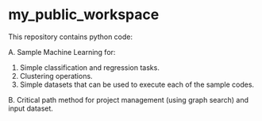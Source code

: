 # my_public_workspace
This repository contains python code:

A. Sample Machine Learning for:
  1. Simple classification and regression tasks.
  2. Clustering operations.
  3. Simple datasets that can be used to execute each of the sample codes.

B. Critical path method for project management (using graph search) and input dataset.
